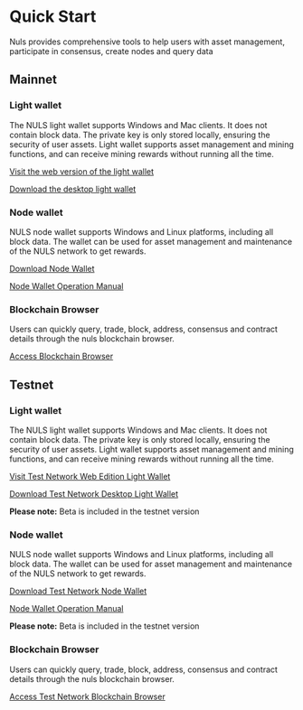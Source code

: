 # Quick Start
Nuls provides comprehensive tools to help users with asset management, participate in consensus, create nodes and query data
## Mainnet
### Light wallet
The NULS light wallet supports Windows and Mac clients. It does not contain block data. The private key is only stored locally, ensuring the security of user assets. Light wallet supports asset management and mining functions, and can receive mining rewards without running all the time.

[Visit the web version of the light wallet](https://wallet.nuls.io)

[Download the desktop light wallet](https://github.com/nuls-io/nuls-v2/releases)

### Node wallet

NULS node wallet supports Windows and Linux platforms, including all block data. The wallet can be used for asset management and maintenance of the NULS network to get rewards.

[Download Node Wallet](https://github.com/nuls-io/nuls-v2/releases)

[Node Wallet Operation Manual](https://docs.nuls.io/Guide/g_linux_tutorial.html)

### Blockchain Browser

Users can quickly query, trade, block, address, consensus and contract details through the nuls blockchain browser.

[Access Blockchain Browser](https://nulscan.io)

## Testnet
### Light wallet
The NULS light wallet supports Windows and Mac clients. It does not contain block data. The private key is only stored locally, ensuring the security of user assets. Light wallet supports asset management and mining functions, and can receive mining rewards without running all the time.

[Visit Test Network Web Edition Light Wallet](https://beta.wallet.nuls.io)

[Download Test Network Desktop Light Wallet](https://github.com/nuls-io/nuls-v2/releases)

**Please note:** Beta is included in the testnet version

### Node wallet

NULS node wallet supports Windows and Linux platforms, including all block data. The wallet can be used for asset management and maintenance of the NULS network to get rewards.

[Download Test Network Node Wallet](https://github.com/nuls-io/nuls-v2/releases)

[Node Wallet Operation Manual](https://docs.nuls.io/Guide/g_linux_tutorial.html)

**Please note:** Beta is included in the testnet version

### Blockchain Browser

Users can quickly query, trade, block, address, consensus and contract details through the nuls blockchain browser.

[Access Test Network Blockchain Browser](https://beta.nulscan.io)




